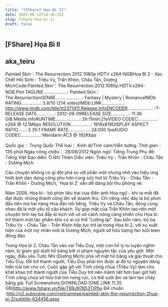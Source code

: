 ```yaml
---
title: "[FShare] Họa Bì II"
date: 2025-06-12T14:36:29Z
slug: fshare-hoa-bi-ii
draft: false
---
```


## [FShare] Họa Bì II

## aka_teiru

Painted Skin：The Resurrection 2012 1080p HDTV x264-NGBHọa Bì 2 - Xác Chết Hồi Sinh - Triệu Vy, Trần Khôn, Châu Tấn, Dương MịchCode:Painted.Skin：The.Resurrection.2012.1080p.HDTV.x264-NGB.Plot TAGLINE...................: Painted.Skin：The.ResurrectionGENRE.....................: Fantasy | Mystery | RomanceIMDb RATING...............: 5.8/10 (214 votes)IMDb LINK.................: http://www.imdb.com/title/tt2371411.Release.InfoENCODER...................: -T-RELEASE DATE..............: 2012-09-09RELEASE SIZE..............: 11.36 GiB.Media.InfoRUNTIME...................: 2h:11min:21sVIDEO CODEC...............: x264 @ 12.1Mbps RESOLUTION................: 1916x816DISPLAY ASPECT RATIO......: 2.35:1 FRAME RATE................: 24.000 fpsAUDiO CODEC...............: Mandarin AC3 @ 192Kbps
 
 
Quốc gia： Trung Quốc
Thể loại： Kinh dị/Tình cảm/Viễn tưởng.
Thời gian：135 phút
Ngày công chiếu： 28/06/2012
Ngôn ngữ: Tiếng Trung
Phụ đề: Tiếng Việt
Đạo diễn: Ô Nhĩ Thiện
Diễn viên: Triệu Vy - Trần Khôn - Châu Tấn - Dương Mịch
 
Câu chuyện không có gì đột phá so với phần một nhưng nhờ vào hiệu ứng hình ảnh dàn dựng công phu hơn cùng sức hút từ Triệu Vy - Châu Tấn - Trần Khôn - Dương Mịch, 'Họa bì 2' vẫn dễ dàng bội thu phòng vé.
 
Năm 2008, Họa bì - bộ phim liêu trai của điện ảnh Hoa ngữ - khi ra mắt đã đạt được những thành công lớn về doanh thu. Chỉ riêng việc đây là bộ phim đầu tiên mà hai nàng Hoa đán nổi tiếng, Triệu Vy và Châu Tấn, đóng cùng nhau đã là một yếu tố câu khách. Sự góp mặt của Trần Khôn tạo nên một chuyện tình tay ba đầy bi kịch với vô số cảnh nóng càng khiến cho Họa bì trở thành một tác phẩm khó có ai có thể "cưỡng lại". Sau bốn năm, bộ ba Triệu Vy - Châu Tấn - Trần Khôn tiếp tục trở lại trong Họa bì 2, với sự xuất hiện của một mỹ nhân mới là Dương Mịch, người sở hữu lượng fan tuổi teen đông đảo.
 
Trong Họa bì 2, Châu Tấn vào vai Tiểu Duy, một con hồ ly tu luyện nghìn năm, bị giam giữ dưới hồ băng bởi vi phạm nguyên tắc của yêu giới. Một ngày, điểu yêu Tước Nhi (Dương Mịch) phá vỡ mặt hồ băng và giải thoát cho Tiểu Duy. Để trở thành người, Tiểu Duy phải tìm được ai đó tự nguyện dâng hiến trái tim cho cô. Cuộc gặp gỡ với Tĩnh công chúa (Triệu Vy) làm cho khát khao trở thành người của Tiểu Duy trở nên mãnh liệt hơn bao giờ hết. Tĩnh công chúa sở hữu trái tim nóng rực, có thể sưởi ấm và làm tan chảy băng giá.                  Full Screenshots:DOWNLOAD:(ONE LINK 11,35 GB)http://www.fshare.vn/file/T89J97B53T/Phụ Đề chuẩn :http://v2.subscene.com/vietnamese/painted-skin-the-resurrection-2hua-pi-2/subtitle-624456.aspx